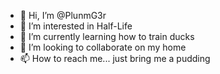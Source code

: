 - 👋 Hi, I’m @PlunmG3r
- 👀 I’m interested in Half-Life
- 🌱 I’m currently learning how to train ducks
- 💞️ I’m looking to collaborate on my home
- 📫 How to reach me... just bring me a pudding

